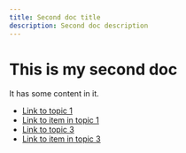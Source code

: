 ```yaml
---
title: Second doc title
description: Second doc description
---
```


# This is my second doc

It has some content in it.

- [Link to topic 1](../topic-one)
- [Link to item in topic 1](../topic-one/first-doc.md)
- [Link to topic 3](../topic-three)
- [Link to item in topic 3](../topic-three/third-doc.md)
